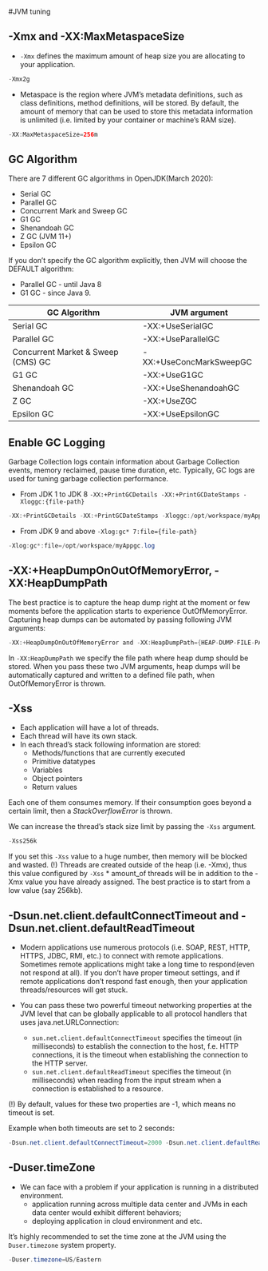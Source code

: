 #JVM tuning

## -Xmx and -XX:MaxMetaspaceSize
* `-Xmx` defines the maximum amount of heap size you are allocating to your application.
```java
-Xmx2g
```
* Metaspace is the region where JVM’s metadata definitions, such as class definitions, method definitions, will be stored. By default, the amount of memory that can be used to store this metadata information is unlimited (i.e. limited by your container or machine’s RAM size).
```java
-XX:MaxMetaspaceSize=256m
```

## GC Algorithm
There are 7 different GC algorithms in OpenJDK(March 2020):
* Serial GC
* Parallel GC
* Concurrent Mark and Sweep GC
* G1 GC
* Shenandoah GC
* Z GC (JVM 11+)
* Epsilon GC

If you don’t specify the GC algorithm explicitly, then JVM will choose the DEFAULT algorithm:
* Parallel GC - until Java 8
* G1 GC - since Java 9.

| GC Algorithm    | JVM argument  |
| --------- | ---------- | 
| Serial GC | -XX:+UseSerialGC |
| Parallel GC | -XX:+UseParallelGC |
| Concurrent Market & Sweep (CMS) GC | 	-XX:+UseConcMarkSweepGC |
| G1 GC | -XX:+UseG1GC |
| Shenandoah GC | 	-XX:+UseShenandoahGC |
| Z GC | -XX:+UseZGC |
| Epsilon GC | 	-XX:+UseEpsilonGC |

## Enable GC Logging
Garbage Collection logs contain information about Garbage Collection events, memory reclaimed, pause time duration, etc. 
Typically, GC logs are used for tuning garbage collection performance. 
* From JDK 1 to JDK 8 `-XX:+PrintGCDetails -XX:+PrintGCDateStamps -Xloggc:{file-path}`
```java
-XX:+PrintGCDetails -XX:+PrintGCDateStamps -Xloggc:/opt/workspace/myAppgc.log 
```
* From JDK 9 and above `-Xlog:gc* 7:file={file-path}`
```java
-Xlog:gc*:file=/opt/workspace/myAppgc.log
```

## -XX:+HeapDumpOnOutOfMemoryError, -XX:HeapDumpPath
The best practice is to capture the heap dump right at the moment or few moments before the application starts to experience OutOfMemoryError.
Capturing heap dumps can be automated by passing following JVM arguments:
```java
-XX:+HeapDumpOnOutOfMemoryError and -XX:HeapDumpPath={HEAP-DUMP-FILE-PATH}
```

In `-XX:HeapDumpPath` we specify the file path where heap dump should be stored. 
When you pass these two JVM arguments, heap dumps will be automatically captured and written to a defined file path, when OutOfMemoryError is thrown. 
 
## -Xss
* Each application will have a lot of threads. 
* Each thread will have its own stack. 
* In each thread’s stack following information are stored:
  * Methods/functions that are currently executed
  * Primitive datatypes
  * Variables
  * Object pointers
  * Return values

Each one of them consumes memory. 
If their consumption goes beyond a certain limit, then a _StackOverflowError_ is thrown. 

We can increase the thread’s stack size limit by passing the `-Xss` argument. 
```java
-Xss256k
```
If you set this `-Xss` value to a huge number, then memory will be blocked and wasted. 
(!) Threads are created outside of the heap (i.e. -Xmx), thus this value configured by `-Xss` * amount_of threads will be in addition to the -Xmx value you have already assigned. 
The best practice  is to start from a low value (say 256kb).

## -Dsun.net.client.defaultConnectTimeout and -Dsun.net.client.defaultReadTimeout
* Modern applications use numerous protocols (i.e. SOAP, REST, HTTP, HTTPS, JDBC, RMI, etc.) to connect with remote applications.
  Sometimes remote applications might take a long time to respond(even not respond at all).
If you don’t have proper timeout settings, and if remote applications don’t respond fast enough, then your application threads/resources will get stuck.

* You can pass these two powerful timeout networking properties at the JVM level that can be globally applicable to all protocol handlers that uses java.net.URLConnection:
  * `sun.net.client.defaultConnectTimeout` specifies the timeout (in milliseconds) to establish the connection to the host, f.e. HTTP connections, it is the timeout when establishing the connection to the HTTP server.
  * `sun.net.client.defaultReadTimeout` specifies the timeout (in milliseconds) when reading from the input stream when a connection is established to a resource.

(!) By default, values for these two properties are -1, which means no timeout is set. 

Example when both timeouts are set to 2 seconds:
```java
-Dsun.net.client.defaultConnectTimeout=2000 -Dsun.net.client.defaultReadTimeout=2000
```  

 
## -Duser.timeZone
* We can face with a problem if your application is running in a distributed environment.
  * application running across multiple data center and JVMs in each data center would exhibit different behaviors;
  * deploying application in cloud environment and etc.

It’s highly recommended to set the time zone at the JVM using the  `Duser.timezone` system property.   
```java
-Duser.timezone=US/Eastern
```
